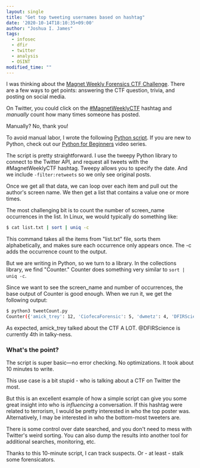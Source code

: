 ```yaml
---
layout: single
title: "Get top tweeting usernames based on hashtag"
date: '2020-10-14T18:10:35+09:00'
author: "Joshua I. James"
tags:
  - infosec
  - dfir
  - twitter
  - analysis
  - OSINT
modified_time: ""
---
```


I was thinking about the [Magnet Weekly Forensics CTF Challenge](https://www.magnetforensics.com/blog/magnet-weekly-ctf-challenge/). There are a few ways to get points: answering the CTF question, trivia, and posting on social media.

On Twitter, you could click on the [#MagnetWeeklyCTF](https://twitter.com/search?q=%23MagnetWeeklyCTF) hashtag and *manually* count how many times someone has posted.

Manually? No, thank you!

To avoid manual labor, I wrote the following [Python script](https://gist.github.com/jijames/733f483abd166312b14a16300400f580). If you are new to Python, check out our [Python for Beginners](https://dfir.science/python/) video series.

<script src="https://gist.github.com/jijames/733f483abd166312b14a16300400f580.js"></script>

The script is pretty straightforward. I use the tweepy Python library to connect to the Twitter API, and request all tweets with the #MagnetWeeklyCTF hashtag. Tweepy allows you to specify the date. And we include ```-filter:retweets``` so we only see original posts.

Once we get all that data, we can loop over each item and pull out the author's screen name. We then get a list that contains a value one or more times.

The most challenging bit is to count the number of screen_name occurrences in the list. In Linux, we would typically do something like:

```bash
$ cat list.txt | sort | uniq -c
```

This command takes all the items from "list.txt" file, sorts them alphabetically, and makes sure each occurrence only appears once. The -c adds the occurrence count to the output.

But we are writing in Python, so we turn to a library. In the collections library, we find "Counter." Counter does something very similar to ```sort | uniq -c```.

Since we want to see the screen_name and number of occurrences, the base output of Counter is good enough. When we run it, we get the following output:

```bash
$ python3 tweetCount.py 
Counter({'amick_trey': 12, 'CiofecaForensic': 5, 'dwmetz': 4, 'DFIRScience': 4, 'petermstewart': 3, 'MagnetForensics': 3, 'Uncle_Petey2': 2, 'svch0st': 2, '4n6_ch': 2, 'B1N2H3X': 2, 'ollerery': 2, 'KorstiaanS': 2, 'KevinPagano3': 2, 'jdr4class': 1, 'otter404': 1, 'NihithNihi': 1, 'jsaspo': 1, 'rootk1d_': 1, 'kevroded': 1, 'Rolf_Govers': 1, 'LVRamirez': 1, 'DeltaEcho8426': 1, 'Abhiman29042247': 1, 'mrvoltog': 1, 'Forensicator4': 1, 'Azotium': 1, 'MrEerie': 1})
```

As expected, amick_trey talked about the CTF A LOT. @DFIRScience is currently 4th in talky-ness.

### What's the point?

The script is super basic—no error checking. No optimizations. It took about 10 minutes to write.

This use case is a bit stupid - who is talking about a CTF on Twitter the most.

But this is an excellent example of how a simple script can give you some great insight into who is *influencing* a conversation. If this hashtag were related to terrorism, I would be pretty interested in who the top poster was. Alternatively, I may be interested in who the bottom-most tweeters are.

There is some control over date searched, and you don't need to mess with Twitter's weird sorting. You can also dump the results into another tool for additional searches, monitoring, etc.

Thanks to this 10-minute script, I can track suspects. Or - at least - stalk some forensicators.
